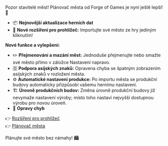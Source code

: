 Pozor stavitelé měst! Plánovač města od Forge of Games je nyní ještě lepší! 🌟

- 📦 **Nejnovější aktualizace herních dat**
- 🧩 **Nové rozšíření pro prohlížeč:** Importujte své město ze hry jediným kliknutím!

**Nové funkce a vylepšení:**

- ✏️ **Přejmenování a mazání měst:** Jednoduše přejmenujte nebo smažte své město přímo v záložce Nastavení napravo.
- 🈴 **Podpora asijských znaků:** Opravena chyba se špatným zobrazením asijských znaků v rozložení města.
- ⚙️ **Automatické nastavení produkce:** Po importu města se produkční budovy automaticky přizpůsobí vašemu hernímu nastavení.
- 🏗️ **Úrovně produkčních budov:** Změna úrovně produkční budovy již nevymaže nastavení výroby; místo toho nastaví nejvyšší dostupnou výrobu pro novou úroveň.
- 🐛 **Opravy chyb**

👉 [Rozšíření pro prohlížeč](https://forgeofgames.com/help/browser-extension)  
👉 [Plánovač města](https://forgeofgames.com/city-planner)

Plánujte své město bez námahy! 🏙️
